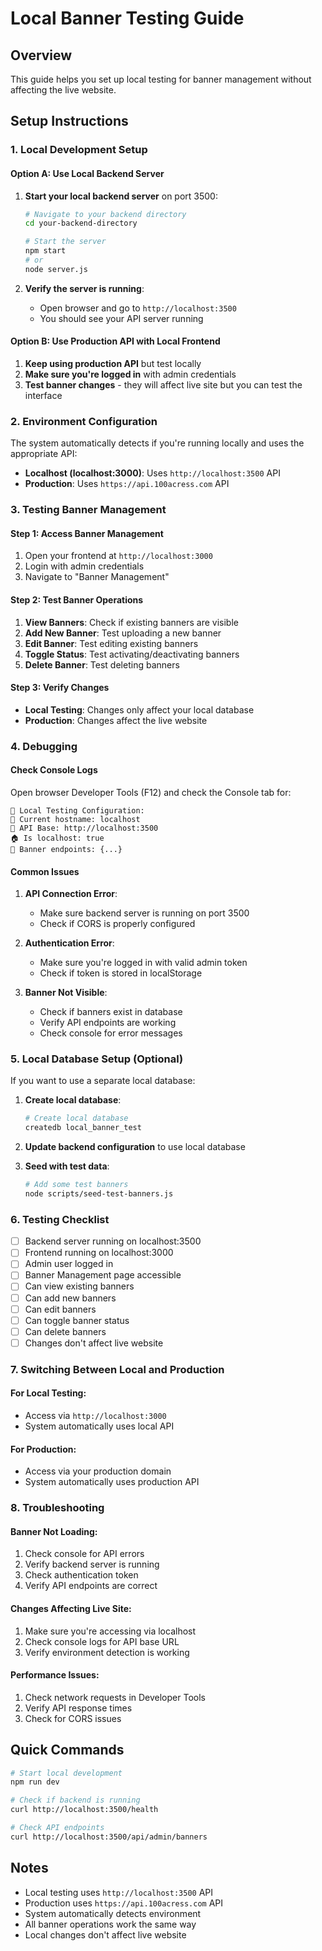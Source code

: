 # Local Banner Testing Guide

## Overview
This guide helps you set up local testing for banner management without affecting the live website.

## Setup Instructions

### 1. Local Development Setup

#### Option A: Use Local Backend Server
1. **Start your local backend server** on port 3500:
   ```bash
   # Navigate to your backend directory
   cd your-backend-directory
   
   # Start the server
   npm start
   # or
   node server.js
   ```

2. **Verify the server is running**:
   - Open browser and go to `http://localhost:3500`
   - You should see your API server running

#### Option B: Use Production API with Local Frontend
1. **Keep using production API** but test locally
2. **Make sure you're logged in** with admin credentials
3. **Test banner changes** - they will affect live site but you can test the interface

### 2. Environment Configuration

The system automatically detects if you're running locally and uses the appropriate API:

- **Localhost (localhost:3000)**: Uses `http://localhost:3500` API
- **Production**: Uses `https://api.100acress.com` API

### 3. Testing Banner Management

#### Step 1: Access Banner Management
1. Open your frontend at `http://localhost:3000`
2. Login with admin credentials
3. Navigate to "Banner Management"

#### Step 2: Test Banner Operations
1. **View Banners**: Check if existing banners are visible
2. **Add New Banner**: Test uploading a new banner
3. **Edit Banner**: Test editing existing banners
4. **Toggle Status**: Test activating/deactivating banners
5. **Delete Banner**: Test deleting banners

#### Step 3: Verify Changes
- **Local Testing**: Changes only affect your local database
- **Production**: Changes affect the live website

### 4. Debugging

#### Check Console Logs
Open browser Developer Tools (F12) and check the Console tab for:

```
🧪 Local Testing Configuration:
📍 Current hostname: localhost
🔗 API Base: http://localhost:3500
🏠 Is localhost: true
📡 Banner endpoints: {...}
```

#### Common Issues

1. **API Connection Error**:
   - Make sure backend server is running on port 3500
   - Check if CORS is properly configured

2. **Authentication Error**:
   - Make sure you're logged in with valid admin token
   - Check if token is stored in localStorage

3. **Banner Not Visible**:
   - Check if banners exist in database
   - Verify API endpoints are working
   - Check console for error messages

### 5. Local Database Setup (Optional)

If you want to use a separate local database:

1. **Create local database**:
   ```bash
   # Create local database
   createdb local_banner_test
   ```

2. **Update backend configuration** to use local database

3. **Seed with test data**:
   ```bash
   # Add some test banners
   node scripts/seed-test-banners.js
   ```

### 6. Testing Checklist

- [ ] Backend server running on localhost:3500
- [ ] Frontend running on localhost:3000
- [ ] Admin user logged in
- [ ] Banner Management page accessible
- [ ] Can view existing banners
- [ ] Can add new banners
- [ ] Can edit banners
- [ ] Can toggle banner status
- [ ] Can delete banners
- [ ] Changes don't affect live website

### 7. Switching Between Local and Production

#### For Local Testing:
- Access via `http://localhost:3000`
- System automatically uses local API

#### For Production:
- Access via your production domain
- System automatically uses production API

### 8. Troubleshooting

#### Banner Not Loading:
1. Check console for API errors
2. Verify backend server is running
3. Check authentication token
4. Verify API endpoints are correct

#### Changes Affecting Live Site:
1. Make sure you're accessing via localhost
2. Check console logs for API base URL
3. Verify environment detection is working

#### Performance Issues:
1. Check network requests in Developer Tools
2. Verify API response times
3. Check for CORS issues

## Quick Commands

```bash
# Start local development
npm run dev

# Check if backend is running
curl http://localhost:3500/health

# Check API endpoints
curl http://localhost:3500/api/admin/banners
```

## Notes

- Local testing uses `http://localhost:3500` API
- Production uses `https://api.100acress.com` API
- System automatically detects environment
- All banner operations work the same way
- Local changes don't affect live website
